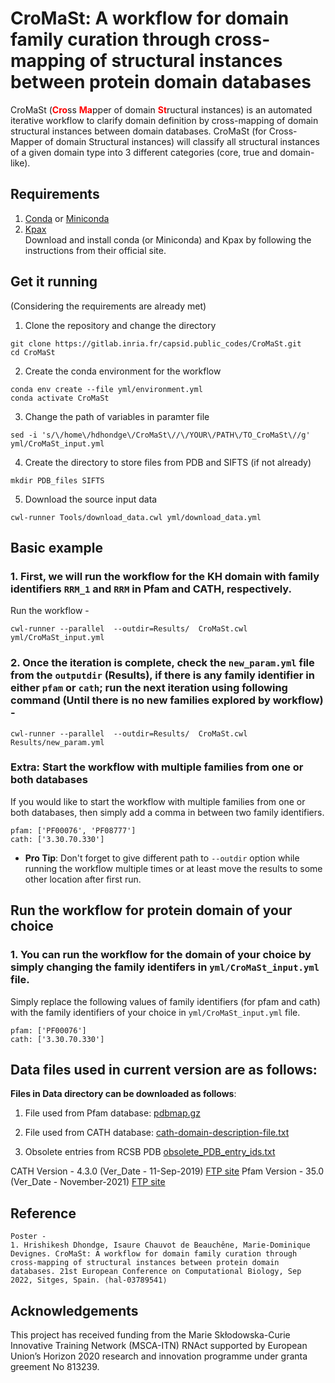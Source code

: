 # CroMaSt: A workflow for domain family curation through cross-mapping of structural instances between protein domain databases

CroMaSt (<span style="color:red">**Cro**</span>ss <span style="color:red">**Ma**</span>pper of domain <span style="color:red">**St**</span>ructural instances) is an automated iterative workflow to clarify domain definition by cross-mapping of domain structural instances between domain databases. CroMaSt (for Cross-Mapper of domain Structural instances) will classify all structural instances of a given domain type into 3 different categories (core, true and domain-like). 


## Requirements
1. [Conda](https://docs.conda.io/projects/conda/en/latest/) or [Miniconda](https://docs.conda.io/en/latest/miniconda.html)
2. [Kpax](http://kpax.loria.fr/download.php)  
Download and install conda (or Miniconda) and Kpax by following the instructions from their official site.


## Get it running 
(Considering the requirements are already met)

1. Clone the repository and change the directory

```
git clone https://gitlab.inria.fr/capsid.public_codes/CroMaSt.git
cd CroMaSt
```

2. Create the conda environment for the workflow
```
conda env create --file yml/environment.yml
conda activate CroMaSt
```

3. Change the path of variables in paramter file
```
sed -i 's/\/home\/hdhondge\/CroMaSt\//\/YOUR\/PATH\/TO_CroMaSt\//g' yml/CroMaSt_input.yml 
```

4. Create the directory to store files from PDB and SIFTS (if not already)
```
mkdir PDB_files SIFTS
```

5. Download the source input data
```
cwl-runner Tools/download_data.cwl yml/download_data.yml
```

## Basic example

### 1. First, we will run the workflow for the KH domain with family identifiers `RRM_1` and `RRM` in Pfam and CATH, respectively.
Run the workflow -

```
cwl-runner --parallel  --outdir=Results/  CroMaSt.cwl yml/CroMaSt_input.yml
```

### 2.  Once the iteration is complete, check the `new_param.yml` file from the `outputdir` (Results), if there is any family identifier in either `pfam` or `cath`; run the next iteration using following command (Until there is no new families explored by workflow) -

```
cwl-runner --parallel  --outdir=Results/  CroMaSt.cwl Results/new_param.yml
```
  
### **Extra:** Start the workflow with multiple families from one or both databases  
If you would like to start the workflow with multiple families from one or both databases, then simply add a comma in between two family identifiers. 
```
pfam: ['PF00076', 'PF08777']
cath: ['3.30.70.330']
```

- **Pro Tip**: Don't forget to give different path to `--outdir` option while running the workflow multiple times or at least move the results to some other location after first run.

## Run the workflow for protein domain of your choice  
### 1. You can run the workflow for the domain of your choice by simply changing the family identifers in `yml/CroMaSt_input.yml` file.

Simply replace the following values of family identifiers (for pfam and cath) with the family identifiers of your choice in `yml/CroMaSt_input.yml` file. 
```
pfam: ['PF00076']
cath: ['3.30.70.330']
```



## Data files used in current version are as follows:
**Files in Data directory can be downloaded as follows**:

1. File used from Pfam database: [pdbmap.gz](http://ftp.ebi.ac.uk/pub/databases/Pfam/releases/Pfam35.0/pdbmap.gz)

2. File used from CATH database: [cath-domain-description-file.txt](ftp://orengoftp.biochem.ucl.ac.uk:21/cath/releases/latest-release/cath-classification-data/cath-domain-description-file.txt)  

3. Obsolete entries from RCSB PDB
[obsolete_PDB_entry_ids.txt](https://data.rcsb.org/rest/v1/holdings/removed/entry_ids)  


CATH Version - 4.3.0 (Ver_Date - 11-Sep-2019) [FTP site](ftp://orengoftp.biochem.ucl.ac.uk/cath/releases/latest-release/cath-classification-data/)
Pfam Version - 35.0 (Ver_Date - November-2021) [FTP site](http://ftp.ebi.ac.uk/pub/databases/Pfam/releases/Pfam35.0/)

## Reference
```
Poster - 
1. Hrishikesh Dhondge, Isaure Chauvot de Beauchêne, Marie-Dominique Devignes. CroMaSt: A workflow for domain family curation through cross-mapping of structural instances between protein domain databases. 21st European Conference on Computational Biology, Sep 2022, Sitges, Spain. ⟨hal-03789541⟩

```

## Acknowledgements
This  project  has  received  funding  from  the  Marie  Skłodowska-Curie Innovative Training Network (MSCA-ITN) RNAct supported by European Union’s Horizon 2020 research and innovation programme under granta greement No 813239.
